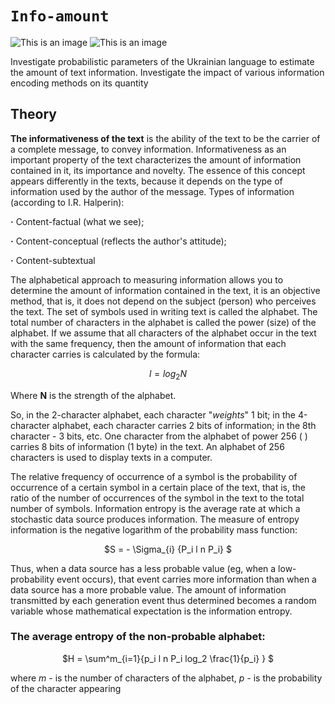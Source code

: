 # `Info-amount`

![This is an image](https://img.shields.io/badge/Python-100%25-orange)
![This is an image](https://img.shields.io/badge/version-0.1-lightblue)

Investigate probabilistic parameters of the Ukrainian language to estimate the amount of text information. Investigate the impact of various information encoding methods on its quantity

## Theory

**The informativeness of the text** is the ability of the text to be the carrier of a complete message, to convey information. Informativeness as an important property of the text characterizes the amount of information contained in it, its importance and novelty. The essence of this concept appears differently in the texts, because it depends on the type of information used by the author of the message.
Types of information (according to I.R. Halperin):

  **·** Content-factual (what we see);

  **·** Content-conceptual (reflects the author's attitude);

  **·** Content-subtextual

The alphabetical approach to measuring information allows you to determine the amount of information contained in the text, it is an objective method, that is, it does not depend on the subject (person) who perceives the text. The set of symbols used in writing text is called the alphabet. The total number of characters in the alphabet is called the power (size) of the alphabet. If we assume that all characters of the alphabet occur in the text with the same frequency, then the amount of information that each character carries is calculated by the formula:<p align="center">$l = log_2 N$</p>
Where **N** is the strength of the alphabet.

So, in the 2-character alphabet, each character "*weights*" 1 bit; in the 4-character alphabet, each character carries 2 bits of information; in the 8th character - 3 bits, etc. One character from the alphabet of power 256 ( ) carries 8 bits of information (1 byte) in the text. An alphabet of 256 characters is used to display texts in a computer.


The relative frequency of occurrence of a symbol is the probability of occurrence of a certain symbol in a certain place of the text, that is, the ratio of the number of occurrences of the symbol in the text to the total number of symbols.
Information entropy is the average rate at which a stochastic data source produces information. The measure of entropy information is the negative logarithm of the probability mass function:

<p align="center">$S = - \Sigma_{i} {P_i l n P_i} $</p>

Thus, when a data source has a less probable value (eg, when a low-probability event occurs), that event carries more information than when a data source has a more probable value. The amount of information transmitted by each generation event thus determined becomes a random variable whose mathematical expectation is the information entropy.
### The average entropy of the non-probable alphabet:
<p align="center">$H = \sum^m_{i=1}{p_i l n P_i log_2 \frac{1}{p_i} } $</p>

where *m* - is the number of characters of the alphabet, *p* - is the probability of the character appearing
